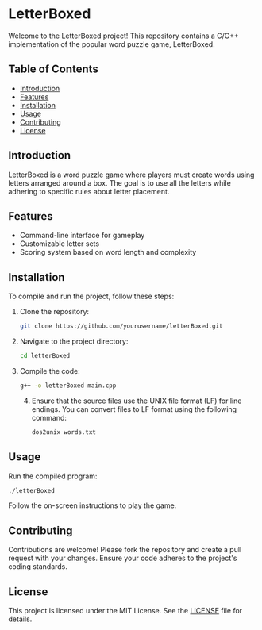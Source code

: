 # LetterBoxed

Welcome to the LetterBoxed project! This repository contains a C/C++ implementation of the popular word puzzle game, LetterBoxed.

## Table of Contents

- [Introduction](#introduction)
- [Features](#features)
- [Installation](#installation)
- [Usage](#usage)
- [Contributing](#contributing)
- [License](#license)

## Introduction

LetterBoxed is a word puzzle game where players must create words using letters arranged around a box. The goal is to use all the letters while adhering to specific rules about letter placement.

## Features

- Command-line interface for gameplay
- Customizable letter sets
- Scoring system based on word length and complexity

## Installation

To compile and run the project, follow these steps:

1. Clone the repository:
    ```sh
    git clone https://github.com/yourusername/letterBoxed.git
    ```
2. Navigate to the project directory:
    ```sh
    cd letterBoxed
    ```
3. Compile the code:
    ```sh
    g++ -o letterBoxed main.cpp
    ```
    4. Ensure that the source files use the UNIX file format (LF) for line endings. You can convert files to LF format using the following command:
        ```sh
        dos2unix words.txt
        ```

## Usage

Run the compiled program:
```sh
./letterBoxed
```

Follow the on-screen instructions to play the game.

## Contributing

Contributions are welcome! Please fork the repository and create a pull request with your changes. Ensure your code adheres to the project's coding standards.

## License

This project is licensed under the MIT License. See the [LICENSE](LICENSE) file for details.